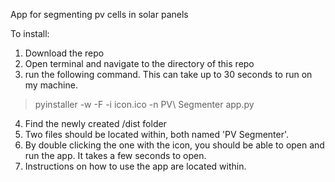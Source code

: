 App for segmenting pv cells in solar panels

To install:

1. Download the repo
2. Open terminal and navigate to the directory of this repo
3. run the following command. This can take up to 30 seconds to run on my machine.
> pyinstaller -w -F -i icon.ico -n PV\ Segmenter app.py
4. Find the newly created /dist folder
5. Two files should be located within, both named 'PV Segmenter'. 
6. By double clicking the one with the icon, you should be able to open and run the app. It takes a few seconds to open.
7. Instructions on how to use the app are located within.
